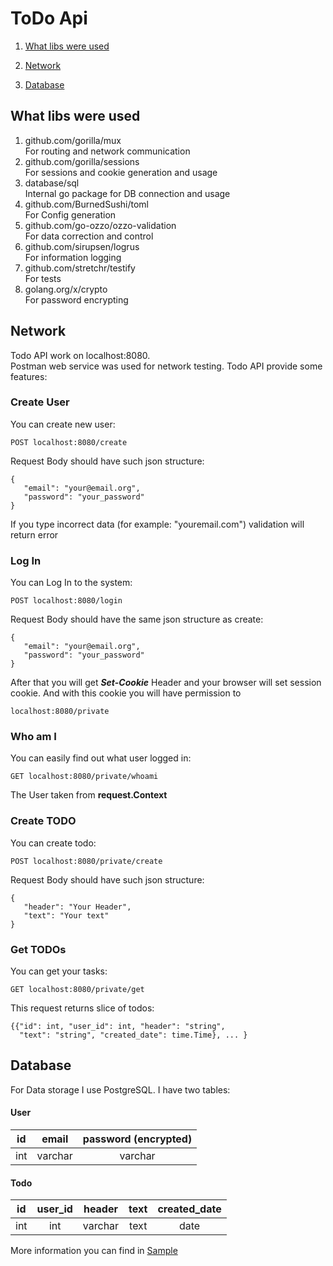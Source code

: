 # ToDo Api
1. [What libs were used](#Libs)


2. [Network](#Network)


3. [Database](#Database)

## What libs were used <a name="Libs"></a>
1. github.com/gorilla/mux<br/>
   For routing and network communication
2. github.com/gorilla/sessions<br/>
   For sessions and cookie generation and usage
3. database/sql<br/>
   Internal go package for DB connection and usage
4. github.com/BurnedSushi/toml<br/>
   For Config generation
5. github.com/go-ozzo/ozzo-validation<br/>
   For data correction and control
6. github.com/sirupsen/logrus<br/>
   For information logging
7. github.com/stretchr/testify<br/>
   For tests
8. golang.org/x/crypto<br/>
   For password encrypting

## Network<a name="Network"></a>

Todo API work on localhost:8080.<br/>
Postman web service was used for network testing.
Todo API provide some features:<br/>
### Create User
You can create new user:

`POST localhost:8080/create`

Request Body should have such json structure:

```
{
   "email": "your@email.org",
   "password": "your_password"
} 
```

If you type incorrect data (for example: "youremail.com") 
validation will return error

### Log In
You can Log In to the system:

`POST localhost:8080/login`

Request Body should have the same json structure as create:

```
{
   "email": "your@email.org",
   "password": "your_password"
} 
```
After that you will get ***Set-Cookie*** Header and your 
browser will set session cookie. And with this cookie 
you will have permission to 

`localhost:8080/private`

### Who am I
You can easily find out what user logged in:

`GET localhost:8080/private/whoami`

The User taken from **request.Context**

### Create TODO
You can create todo:

`POST localhost:8080/private/create`

Request Body should have such json structure:

```
{
   "header": "Your Header",
   "text": "Your text"
} 
```

### Get TODOs
You can get your tasks:

`GET localhost:8080/private/get`

This request returns slice of todos:
```
{{"id": int, "user_id": int, "header": "string",
  "text": "string", "created_date": time.Time}, ... }
```
## Database<a name="Database"></a>
 
For Data storage I use PostgreSQL. I have two tables:

#### User

|  id   |   email   |  password (encrypted)  |
|:-----:|:---------:|:----------------------:|
|  int  |  varchar  |        varchar         |

#### Todo

|  id   |  user_id  |  header   |  text  |  created_date  |
|:-----:|:---------:|:---------:|:------:|:--------------:|
|  int  |    int    |  varchar  |  text  |      date      |

More information you can find in [Sample](./sample)





